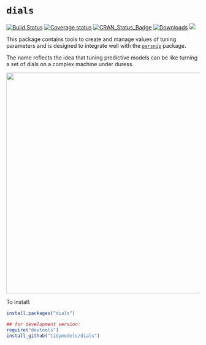 # `dials`

[![Build Status](https://travis-ci.org/tidymodels/dials.svg?branch=master)](https://travis-ci.org/tidymodels/dials)
[![Coverage status](https://codecov.io/gh/tidymodels/dials/branch/master/graph/badge.svg)](https://codecov.io/github/tidymodels/dials?branch=master)
[![CRAN\_Status\_Badge](http://www.r-pkg.org/badges/version/dials)](http://CRAN.R-project.org/package=dials)
[![Downloads](http://cranlogs.r-pkg.org/badges/dials)](http://CRAN.R-project.org/package=dials)
![](https://img.shields.io/badge/lifecycle-maturing-blue.svg)

This package contains tools to create and manage values of tuning parameters and is designed to integrate well with the [`parsnip`](https://github.com/topepo/parsnip) package. 

The name reflects the idea that tuning predictive models can be like turning a set of dials on a complex machine under duress. 

<img src="http://tos.trekcore.com/hd/albums/1x04hd/thenakedtimehd1013.jpg" width="576">

To install:

```r
install.packages("dials")

## for development version:
require("devtools")
install_github("tidymodels/dials")
```
